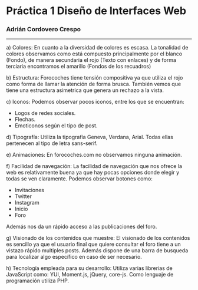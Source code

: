# Práctica 1 Diseño de Interfaces Web
### Adrián Cordovero Crespo
---

a) Colores:
En cuanto a la diversidad de colores es escasa. La tonalidad de colores observamos como está compuesto principalmente por el blanco (Fondo), de manera secundaria el rojo (Texto con enlaces) y de forma terciaria encontramos el amarillo (Fondos de los recuadros)

b) Estructura:
Forocoches tiene tensión compositiva ya que utiliza el rojo como forma de llamar la atención de forma brusca. También vemos que tiene una estructura asimetrica que genera un rechazo a la vista.


c) Iconos:
Podemos observar pocos iconos, entre los que se encuentran:
  - Logos de redes sociales.
  - Flechas.
  - Emoticonos según el tipo de post.


d) Tipografía:
Utiliza la tipografía Geneva, Verdana, Arial. Todas ellas pertenecen al tipo de letra sans-serif.

e) Animaciones:
En forocoches.com no observamos ninguna animación.

f) Facilidad de navegación:
La facilidad de navegación que nos ofrece la web es relativamente buena ya que hay pocas opciones donde elegir y todas se ven claramente. Podemos observar botones como:
- Invitaciones
- Twitter
- Instagram
- Inicio
- Foro

Además nos da un rápido acceso a las publicaciones del foro.


g) Visionado de los contenidos que muestre: 
El visionado de los contenidos es sencillo ya que el usuario final que quiere consultar el foro tiene a un vistazo rápido multiples posts. Además dispone de una barra de busqueda para localizar algo específico en caso de ser necesario.

h) Tecnología empleada para su desarrollo:
Utiliza varias librerias de JavaScript como:
YUI, Moment.js, jQuery, core-js.
Como lenguaje de programación utiliza PHP.

